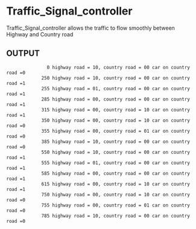 # Traffic_Signal_controller
 Traffic_Signal_controller allows the traffic to flow smoothly between Highway and Country road
## OUTPUT
                   0 highway road = 10, country road = 00 car on country road =0
                 250 highway road = 10, country road = 00 car on country road =1
                 255 highway road = 01, country road = 00 car on country road =1
                 285 highway road = 00, country road = 00 car on country road =1
                 315 highway road = 00, country road = 10 car on country road =1
                 350 highway road = 00, country road = 10 car on country road =0
                 355 highway road = 00, country road = 01 car on country road =0
                 385 highway road = 10, country road = 00 car on country road =0
                 550 highway road = 10, country road = 00 car on country road =1
                 555 highway road = 01, country road = 00 car on country road =1
                 585 highway road = 00, country road = 00 car on country road =1
                 615 highway road = 00, country road = 10 car on country road =1
                 750 highway road = 00, country road = 10 car on country road =0
                 755 highway road = 00, country road = 01 car on country road =0
                 785 highway road = 10, country road = 00 car on country road =0
